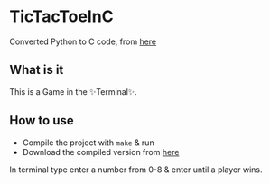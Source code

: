 # TicTacToeInC

Converted Python to C code, from [here](https://github.com/justusdecker/tic-tac-toe-java-and-python/blob/main/main.py)

## What is it

This is a Game in the ✨Terminal✨.

## How to use

* Compile the project with `make` & run
* Download the compiled version from [here]()

In terminal type enter a number from 0-8 & enter until a player wins.
